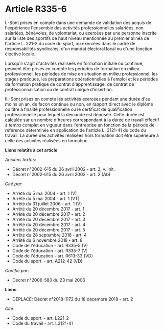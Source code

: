 # Article R335-6

I.-Sont prises en compte dans une demande de validation des acquis de l'expérience l'ensemble des activités professionnelles
salariées, non salariées, bénévoles, de volontariat, ou exercées par une personne inscrite sur la liste des sportifs de haut
niveau mentionnée au premier alinéa de l'article L. 221-2 du code du sport, ou exercées dans le cadre de responsabilités
syndicales, d'un mandat électoral local ou d'une fonction élective locale. 

Lorsqu'il s'agit d'activités réalisées en formation initiale ou continue, peuvent être prises en compte les périodes de
formation en milieu professionnel, les périodes de mise en situation en milieu professionnel, les stages pratiques, les
préparations opérationnelles à l'emploi et les périodes de formation pratique de contrat d'apprentissage, de contrat de
professionnalisation ou de contrat unique d'insertion. 

II.-Sont prises en compte les activités exercées pendant une durée d'au moins un an, de façon continue ou non, en rapport
direct avec le diplôme ou titre à finalité professionnelle ou le certificat de qualification professionnelle pour lequel la
demande est déposée. Cette durée est calculée sur un nombre d'heures correspondant à la durée de travail effectif à temps
complet en vigueur dans l'entreprise en fonction de la période de référence déterminée en application de l'article L. 3121-41
du code du travail. La durée des activités réalisées hors formation doit être supérieure à celle des activités réalisées en
formation.

**Liens relatifs à cet article**

_Anciens textes_:

  - Décret n°2002-615 du 26 avril 2002 - art. 2, v. init.
  - Décret n°2002-615 du 26 avril 2002 - art. 2 (Ab)

_Cité par_:

  - Arrêté du 5 mai 2004 - art. 1 (V)
  - Arrêté du 5 mai 2004 - art. 1 (VT)
  - Arrêté du 31 juillet 2006 - art. 1 (V)
  - Arrêté du 20 décembre 2017 - art. 1
  - Arrêté du 20 décembre 2017 - art. 2
  - Arrêté du 20 décembre 2017 - art. 3
  - Arrêté du 20 décembre 2017 - art. 4
  - Arrêté du 20 décembre 2017 - art. 5
  - Arrêté du 28 septembre 2018 - art. 4
  - Arrêté du 6 novembre 2018 - art. 8
  - Code de l'éducation - art. R335-5 (V)
  - Code de l'éducation - art. R335-7 (V)
  - Code de l'éducation - art. R613-33 (VD)
  - Code du sport. - art. A212-42 (VD)

_Codifié par_:

  - Décret n°2006-583 du 23 mai 2006

**Liens**:

  - DEPLACE: Décret n°2018-1172 du 18 décembre 2018 - art. 2

_Cite_:

  - Code du sport. - art. L221-2
  - Code du travail - art. L3121-41
